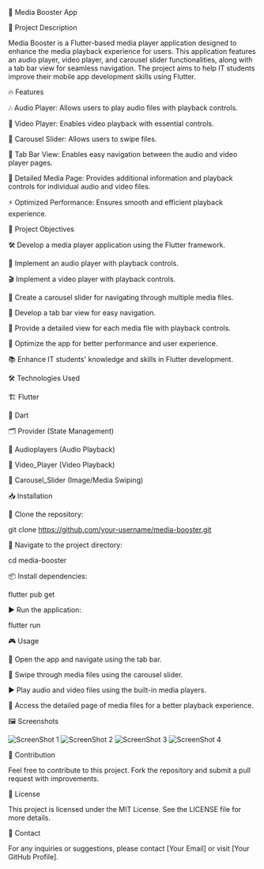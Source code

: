 🎵 Media Booster App

📌 Project Description

Media Booster is a Flutter-based media player application designed to enhance the media playback experience for users. This application features an audio player, video player, and carousel slider functionalities, along with a tab bar view for seamless navigation. The project aims to help IT students improve their mobile app development skills using Flutter.

🔥 Features

🎶 Audio Player: Allows users to play audio files with playback controls.

🎥 Video Player: Enables video playback with essential controls.

🎠 Carousel Slider: Allows users to swipe files.

📑 Tab Bar View: Enables easy navigation between the audio and video player pages.

📂 Detailed Media Page: Provides additional information and playback controls for individual audio and video files.

⚡ Optimized Performance: Ensures smooth and efficient playback experience.

🎯 Project Objectives

🛠️ Develop a media player application using the Flutter framework.

🎵 Implement an audio player with playback controls.

🎬 Implement a video player with playback controls.

🔄 Create a carousel slider for navigating through multiple media files.

🔀 Develop a tab bar view for easy navigation.

📌 Provide a detailed view for each media file with playback controls.

🚀 Optimize the app for better performance and user experience.

📚 Enhance IT students' knowledge and skills in Flutter development.

🛠️ Technologies Used

🏗️ Flutter

🎯 Dart

🗂️ Provider (State Management)

🎵 Audioplayers (Audio Playback)

🎥 Video_Player (Video Playback)

🎠 Carousel_Slider (Image/Media Swiping)

📥 Installation

📂 Clone the repository:

git clone https://github.com/your-username/media-booster.git

📁 Navigate to the project directory:

cd media-booster

📦 Install dependencies:

flutter pub get

▶️ Run the application:

flutter run

🎮 Usage

📌 Open the app and navigate using the tab bar.

🔄 Swipe through media files using the carousel slider.

▶️ Play audio and video files using the built-in media players.

📂 Access the detailed page of media files for a better playback experience.

🖼 Screenshots

![ScreenShot 1](screenshots/01.jpg)
![ScreenShot 2](screenshots/02.jpg)
![ScreenShot 3](screenshots/03.jpg)
![ScreenShot 4](screenshots/04.jpg)

🤝 Contribution

Feel free to contribute to this project. Fork the repository and submit a pull request with improvements.

📜 License

This project is licensed under the MIT License. See the LICENSE file for more details.

📧 Contact

For any inquiries or suggestions, please contact [Your Email] or visit [Your GitHub Profile].

